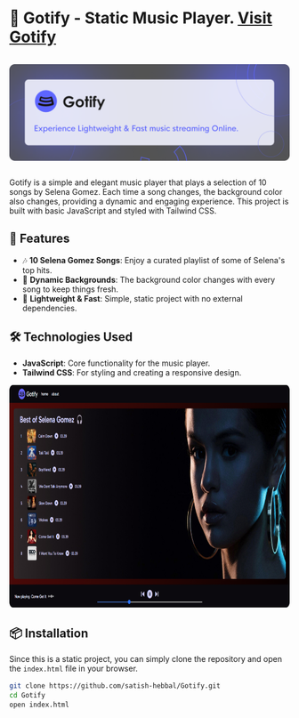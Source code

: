 # 🎵 Gotify - Static Music Player.  <a href="https://gotify-pro.netlify.app/" target="_blank"> Visit Gotify<a/>



<div align="center">
  <img src="Gotify_card.png" alt="Gotify Screenshot" height="200px" style="object-fit: contain;">
</div>

Gotify is a simple and elegant music player that plays a selection of 10 songs by Selena Gomez. Each time a song changes, the background color also changes, providing a dynamic and engaging experience. This project is built with basic JavaScript and styled with Tailwind CSS.

## 🌟 Features

- 🎶 **10 Selena Gomez Songs**: Enjoy a curated playlist of some of Selena's top hits.
- 🎨 **Dynamic Backgrounds**: The background color changes with every song to keep things fresh.
- 🚀 **Lightweight & Fast**: Simple, static project with no external dependencies.

## 🛠️ Technologies Used

- **JavaScript**: Core functionality for the music player.
- **Tailwind CSS**: For styling and creating a responsive design.

<img src="gotifySS.png" alt="Gotify Screenshot" height="400px">

## 📦 Installation

Since this is a static project, you can simply clone the repository and open the `index.html` file in your browser.

```bash
git clone https://github.com/satish-hebbal/Gotify.git
cd Gotify
open index.html
